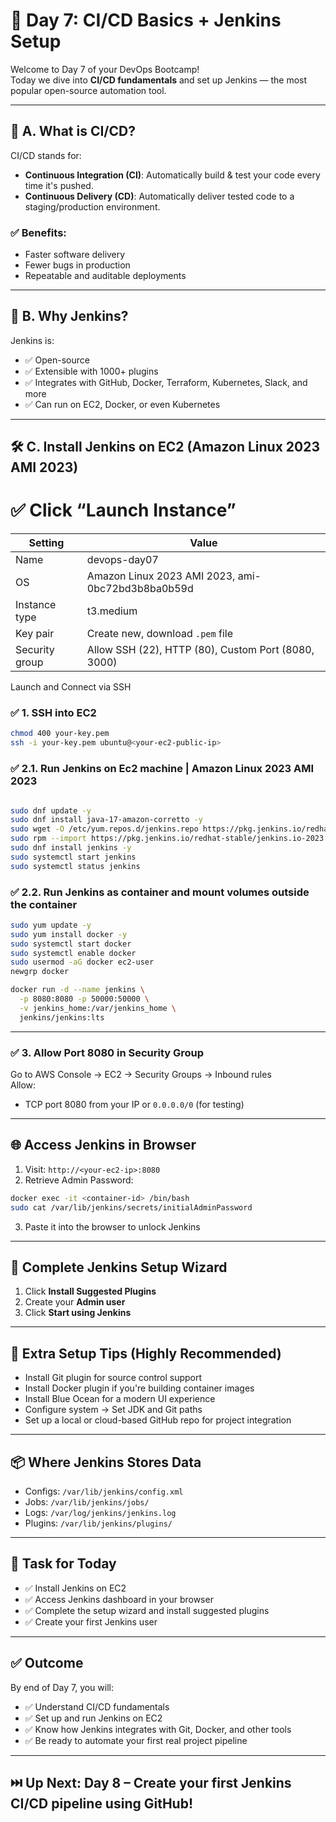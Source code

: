
# 🚀 Day 7: CI/CD Basics + Jenkins Setup

Welcome to Day 7 of your DevOps Bootcamp!  
Today we dive into **CI/CD fundamentals** and set up Jenkins — the most popular open-source automation tool.

---

## 🧠 A. What is CI/CD?

CI/CD stands for:
- **Continuous Integration (CI)**: Automatically build & test your code every time it's pushed.
- **Continuous Delivery (CD)**: Automatically deliver tested code to a staging/production environment.

### ✅ Benefits:
- Faster software delivery
- Fewer bugs in production
- Repeatable and auditable deployments

---

## 🔧 B. Why Jenkins?

Jenkins is:
- ✅ Open-source
- ✅ Extensible with 1000+ plugins
- ✅ Integrates with GitHub, Docker, Terraform, Kubernetes, Slack, and more
- ✅ Can run on EC2, Docker, or even Kubernetes

---

## 🛠️ C. Install Jenkins on EC2 (Amazon Linux 2023 AMI 2023)

# ✅ Click “Launch Instance”

| Setting              | Value                                               |
|----------------------|-----------------------------------------------------|
| Name                 | devops-day07                                        |
| OS                   | Amazon Linux 2023 AMI 2023, ami-0bc72bd3b8ba0b59d   |
| Instance type        | t3.medium                                           |
| Key pair             | Create new, download `.pem` file                    |
| Security group       | Allow SSH (22), HTTP (80), Custom Port (8080, 3000) |

Launch and Connect via SSH



### ✅ 1. SSH into EC2
```bash
chmod 400 your-key.pem
ssh -i your-key.pem ubuntu@<your-ec2-public-ip>

```
### ✅ 2.1. Run Jenkins on Ec2 machine | Amazon Linux 2023 AMI 2023
```bash

sudo dnf update -y
sudo dnf install java-17-amazon-corretto -y
sudo wget -O /etc/yum.repos.d/jenkins.repo https://pkg.jenkins.io/redhat-stable/jenkins.repo
sudo rpm --import https://pkg.jenkins.io/redhat-stable/jenkins.io-2023.key
sudo dnf install jenkins -y
sudo systemctl start jenkins
sudo systemctl status jenkins

```

### ✅ 2.2. Run Jenkins as container and mount volumes outside the container
```bash
sudo yum update -y
sudo yum install docker -y
sudo systemctl start docker
sudo systemctl enable docker
sudo usermod -aG docker ec2-user
newgrp docker

docker run -d --name jenkins \
  -p 8080:8080 -p 50000:50000 \
  -v jenkins_home:/var/jenkins_home \
  jenkins/jenkins:lts

```
---

### ✅ 3. Allow Port 8080 in Security Group
Go to AWS Console → EC2 → Security Groups → Inbound rules  
Allow:
- TCP port 8080 from your IP or `0.0.0.0/0` (for testing)

---

## 🌐 Access Jenkins in Browser

1. Visit: `http://<your-ec2-ip>:8080`
2. Retrieve Admin Password:
```bash
docker exec -it <container-id> /bin/bash
sudo cat /var/lib/jenkins/secrets/initialAdminPassword
```
3. Paste it into the browser to unlock Jenkins

---

## 🔧 Complete Jenkins Setup Wizard

1. Click **Install Suggested Plugins**
2. Create your **Admin user**
3. Click **Start using Jenkins**

---

## 📘  Extra Setup Tips (Highly Recommended)

- Install Git plugin for source control support
- Install Docker plugin if you're building container images
- Install Blue Ocean for a modern UI experience
- Configure system → Set JDK and Git paths
- Set up a local or cloud-based GitHub repo for project integration

---

## 📦  Where Jenkins Stores Data

- Configs: `/var/lib/jenkins/config.xml`
- Jobs: `/var/lib/jenkins/jobs/`
- Logs: `/var/log/jenkins/jenkins.log`
- Plugins: `/var/lib/jenkins/plugins/`

---

## 🎯 Task for Today

- ✅ Install Jenkins on EC2
- ✅ Access Jenkins dashboard in your browser
- ✅ Complete the setup wizard and install suggested plugins
- ✅ Create your first Jenkins user

---

## ✅ Outcome

By end of Day 7, you will:
- ✅ Understand CI/CD fundamentals
- ✅ Set up and run Jenkins on EC2
- ✅ Know how Jenkins integrates with Git, Docker, and other tools
- ✅ Be ready to automate your first real project pipeline

---

## ⏭️ Up Next: Day 8 – Create your first Jenkins CI/CD pipeline using GitHub!
